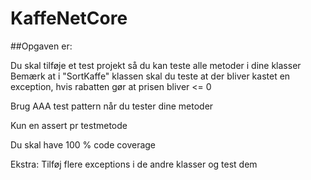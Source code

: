 # KaffeNetCore

##Opgaven er:

Du skal tilføje et test projekt så du kan teste alle metoder i dine klasser
Bemærk at i "SortKaffe" klassen skal du teste at der bliver kastet en exception, hvis rabatten gør at prisen bliver <= 0

Brug AAA test pattern når du tester dine metoder

Kun en assert pr testmetode

Du skal have 100 % code coverage

Ekstra:
Tilføj flere exceptions i de andre klasser og test dem
